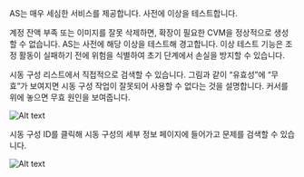 AS는 매우 세심한 서비스를 제공합니다. 사전에 이상을 테스트합니다.

계정 잔액 부족 또는 이미지를 잘못 삭제하면, 확장이 필요한 CVM을 정상적으로 생성할 수 없습니다. AS는 사전에 해당 이상을 테스트해 경고합니다. 이상 테스트 기능은 조정 활동이 실패하기 전에 위험을 식별하여 초기 단계에서 손실을 방지할 수 있습니다.

시동 구성 리스트에서 직접적으로 검색할 수 있습니다. 그림과 같이 “유효성”에 “무효”가 보여지면 시동 구성 작업이 잘못되어 사용할 수 없다는 것을 설명합니다. 커서를 위에 놓으면 무효 원인을 보여줍니다.

![Alt text](https://mc.qcloudimg.com/static/img/c937dbaececd17cb8fc698decd4c90b3/1.jpg)


시동 구성 ID를 클릭해 시동 구성의 세부 정보 페이지에 들어가고 문제를 검색할 수 있습니다.

![Alt text](https://mc.qcloudimg.com/static/img/19bbb5acdc101393740d341047ae0803/2.jpg)

